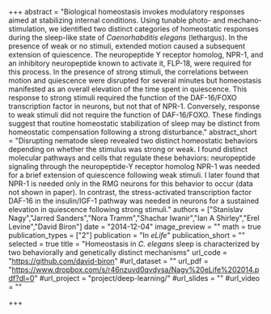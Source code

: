 +++
abstract = "Biological homeostasis invokes modulatory responses aimed at stabilizing internal conditions. Using tunable photo- and mechano-stimulation, we identified two distinct categories of homeostatic responses during the sleep-like state of *Caenorhabditis elegans* (lethargus). In the presence of weak or no stimuli, extended motion caused a subsequent extension of quiescence. The neuropeptide Y receptor homolog, NPR-1, and an inhibitory neuropeptide known to activate it, FLP-18, were required for this process. In the presence of strong stimuli, the correlations between motion and quiescence were disrupted for several minutes but homeostasis manifested as an overall elevation of the time spent in quiescence. This response to strong stimuli required the function of the DAF-16/FOXO transcription factor in neurons, but not that of NPR-1. Conversely, response to weak stimuli did not require the function of DAF-16/FOXO. These findings suggest that routine homeostatic stabilization of sleep may be distinct from homeostatic compensation following a strong disturbance."
abstract_short = "Disrupting nematode sleep revealed two distinct homeostatic behaviors depending on whether the stimulus was strong or weak. I found distinct molecular pathways and cells that regulate these behaviors: neuropeptide signaling through the neuropeptide-Y receptor homolog NPR-1 was needed for a brief extension of quiescence following weak stimuli. I later found that NPR-1 is needed only in the RMG neurons for this behavior to occur (data not shown in paper). In contrast, the stress-activated transcription factor DAF-16 in the insulin/IGF-1 pathway was needed in neurons for a sustained elevation in quiescence following strong stimuli."
authors = ["Stanislav Nagy","Jarred Sanders","Nora Tramm","Shachar Iwanir","Ian A Shirley","Erel Levine","David Biron"]
date = "2014-12-04"
image_preview = ""
math = true
publication_types = ["2"]
publication = "In *eLife*"
publication_short = ""
selected = true
title = "Homeostasis in *C. elegans* sleep is characterized by two behaviorally and genetically distinct mechanisms"
url_code = "https://github.com/david-biron"
#url_dataset = ""
url_pdf = "https://www.dropbox.com/s/r46nzuvd0qvdysa/Nagy%20eLife%202014.pdf?dl=0"
#url_project = "project/deep-learning/"
#url_slides = ""
#url_video = ""

+++
